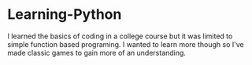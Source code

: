 # Learning-Python
I learned the basics of coding in a college course but it was limited to simple function based programing. I wanted to learn more though so I've made classic games to gain more of an understanding.
